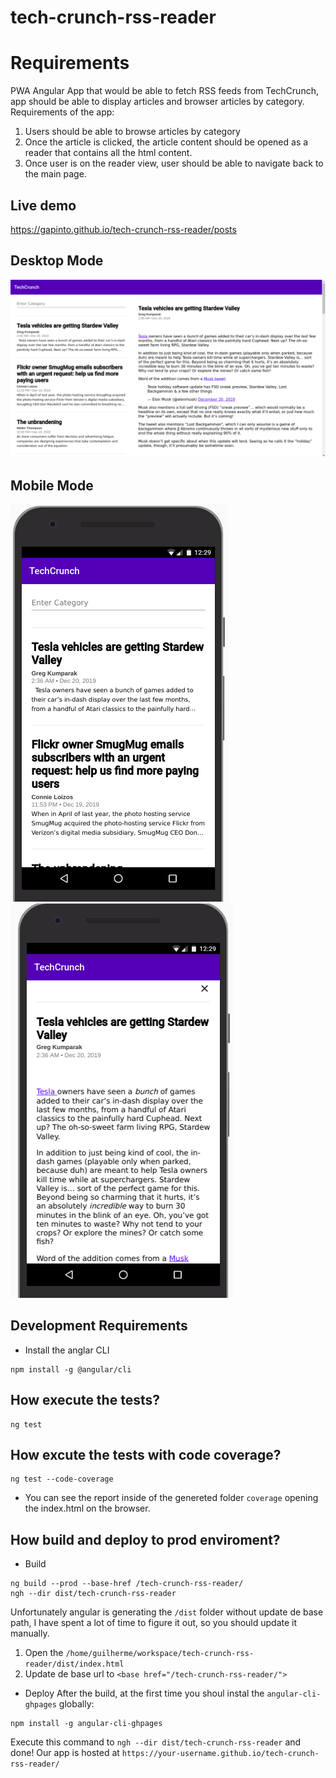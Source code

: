 # tech-crunch-rss-reader

# Requirements
PWA Angular App that would be able to fetch RSS feeds from
TechCrunch, app should be able to display articles and browser articles by category.
Requirements of the app:

1. Users should be able to browse articles by category
2. Once the article is clicked, the article content should be opened as a reader that
contains all the html content.
3. Once user is on the reader view, user should be able to navigate back to the main
page.

## Live demo
https://gapinto.github.io/tech-crunch-rss-reader/posts

## Desktop Mode

![desktop mode](https://github.com/gapinto/tech-crunch-rss-reader/raw/master/images/desktop-mode.png)

## Mobile Mode
![mobile mode list](https://github.com/gapinto/tech-crunch-rss-reader/blob/master/images/mobile-mode-1.png)
![mobile mode list](https://github.com/gapinto/tech-crunch-rss-reader/blob/master/images/mobile-mode-2.png)

## Development Requirements
* Install the anglar CLI
```
npm install -g @angular/cli
```
## How execute the tests?
```
ng test
```
## How excute the tests with code coverage?
```
ng test --code-coverage
```
* You can see the report inside of the genereted folder `coverage` opening the index.html on the browser. 

## How build and deploy to prod enviroment?

* Build
```
ng build --prod --base-href /tech-crunch-rss-reader/
ngh --dir dist/tech-crunch-rss-reader
```
Unfortunately angular is generating the `/dist` folder without update de base path, I have spent a lot of time to figure it out, so you should update it manually.
1. Open the `/home/guilherme/workspace/tech-crunch-rss-reader/dist/index.html`
2. Update de base url to `<base href="/tech-crunch-rss-reader/">`

* Deploy
After the build, at the first time you shoul instal the `angular-cli-ghpages` globally:
```
npm install -g angular-cli-ghpages
```
Execute this command to `ngh --dir dist/tech-crunch-rss-reader` and done! Our app is hosted at
`https://your-username.github.io/tech-crunch-rss-reader/` 
